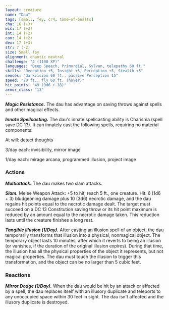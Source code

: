 ```yaml
---
layout: creature
name: "Dau"
tags: [small, fey, cr4, tome-of-beasts]
cha: 16 (+3)
wis: 17 (+3)
int: 14 (+2)
con: 14 (+2)
dex: 17 (+3)
str: 7 (-2)
size: Small fey
alignment: chaotic neutral
challenge: "4 (1100 XP)"
languages: "Deep Speech, Primordial, Sylvan, telepathy 60 ft."
skills: "Deception +5, Insight +5, Perception +5, Stealth +5"
senses: "darkvision 60 ft., passive Perception 15"
speed: "20 ft., fly 60 ft. (hover)"
hit_points: "49 (9d6 + 18)"
armor_class: "13"
---
```


***Magic Resistance.*** The dau has advantage on saving throws against spells and other magical effects.

***Innate Spellcasting.*** The dau's innate spellcasting ability is Charisma (spell save DC 13). It can innately cast the following spells, requiring no material components:

At will: detect thoughts

3/day each: invisibility, mirror image

1/day each: mirage arcana, programmed illusion, project image

### Actions

***Multiattack.*** The dau makes two slam attacks.

***Slam.*** Melee Weapon Attack: +5 to hit, reach 5 ft., one creature. Hit: 6 (1d6 + 3) bludgeoning damage plus 10 (3d6) necrotic damage, and the dau regains hit points equal to the necrotic damage dealt. The target must succeed on a DC 13 Constitution saving throw or its hit point maximum is reduced by an amount equal to the necrotic damage taken. This reduction lasts until the creature finishes a long rest.

***Tangible Illusion (1/Day).*** After casting an illusion spell of an object, the dau temporarily transforms that illusion into a physical, nonmagical object. The temporary object lasts 10 minutes, after which it reverts to being an illusion (or vanishes, if the duration of the original illusion expires). During that time, the illusion has all the physical properties of the object it represents, but not magical properties. The dau must touch the illusion to trigger this transformation, and the object can be no larger than 5 cubic feet.

### Reactions

***Mirror Dodge (1/Day).*** When the dau would be hit by an attack or affected by a spell, the dau replaces itself with an illusory duplicate and teleports to any unoccupied space within 30 feet in sight. The dau isn't affected and the illusory duplicate is destroyed.

